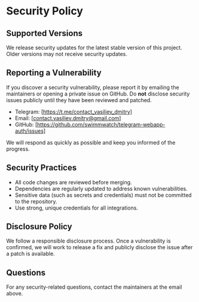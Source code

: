 # Security Policy

## Supported Versions

We release security updates for the latest stable version of this project. Older versions may not receive security updates.

## Reporting a Vulnerability

If you discover a security vulnerability, please report it by emailing the maintainers or opening a private issue on GitHub. Do **not** disclose security issues publicly until they have been reviewed and patched.
- Telegram: [https://t.me/contact_vasiliev_dmitry]
- Email: [contact.vasiliev.dmitry@gmail.com]
- GitHub: [https://github.com/swimmwatch/telegram-webapp-auth/issues]

We will respond as quickly as possible and keep you informed of the progress.

## Security Practices

- All code changes are reviewed before merging.
- Dependencies are regularly updated to address known vulnerabilities.
- Sensitive data (such as secrets and credentials) must not be committed to the repository.
- Use strong, unique credentials for all integrations.

## Disclosure Policy

We follow a responsible disclosure process. Once a vulnerability is confirmed, we will work to release a fix and publicly disclose the issue after a patch is available.

## Questions

For any security-related questions, contact the maintainers at the email above.
